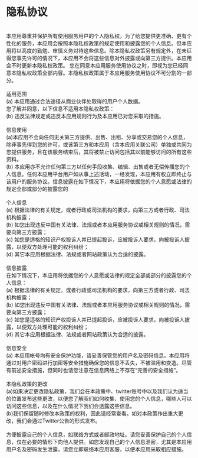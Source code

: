 隐私协议
====
<br/>
本应用尊重并保护所有使用服务用户的个人隐私权。为了给您提供更准确、更有个性化的服务，本应用会按照本隐私权政策的规定使用和披露您的个人信息。但本应用将以高度的勤勉、审慎义务对待这些信息。除本隐私权政策另有规定外，在未征得您事先许可的情况下，本应用不会将这些信息对外披露或向第三方提供。本应用会不时更新本隐私权政策。 您在同意本应用服务使用协议之时，即视为您已经同意本隐私权政策全部内容。本隐私权政策属于本应用服务使用协议不可分割的一部分。

<br/>
<br/>
适用范围
<br/>
(a) 本应用通过合法途径从商业伙伴处取得的用户个人数据。

<br/>
您了解并同意，以下信息不适用本隐私权政策：
<br/>
(b) 违反法律规定或违反本应用规则行为及本应用已对您采取的措施。


<br/>
<br/>
信息使用
<br/>
(a)本应用不会向任何无关第三方提供、出售、出租、分享或交易您的个人信息，除非事先得到您的许可，或该第三方和本应用（含本应用关联公司）单独或共同为您提供服务，且在该服务结束后，其将被禁止访问包括其以前能够访问的所有这些资料。
<br/>
(b) 本应用亦不允许任何第三方以任何手段收集、编辑、出售或者无偿传播您的个人信息。任何本应用平台用户如从事上述活动，一经发现，本应用有权立即终止与该用户的服务协议。信息披露在如下情况下，本应用将依据您的个人意愿或法律的规定全部或部分的披露您的

<br/>
<br/>
个人信息
<br/>
(a) 根据法律的有关规定，或者行政或司法机构的要求，向第三方或者行政、司法机构披露；
<br/>
(b) 如您出现违反中国有关法律、法规或者本应用服务协议或相关规则的情况，需要向第三方披露；
<br/>
(c) 如您是适格的知识产权投诉人并已提起投诉，应被投诉人要求，向被投诉人披露，以便双方处理可能的权利纠纷；
<br/>
(d) 其它本应用根据法律、法规或者网站政策认为合适的披露。

<br/>
<br/>
信息披露
<br/>
在如下情况下，本应用将依据您的个人意愿或法律的规定全部或部分的披露您的个人信息：
<br/>
(a) 根据法律的有关规定，或者行政或司法机构的要求，向第三方或者行政、司法机构披露；
<br/>
(b) 如您出现违反中国有关法律、法规或者本应用服务协议或相关规则的情况，需要向第三方披露；
<br/>
(c) 如您是适格的知识产权投诉人并已提起投诉，应被投诉人要求，向被投诉人披露，以便双方处理可能的权利纠纷；
<br/>
(d) 其它本应用根据法律、法规或者网站政策认为合适的披露。


<br/>
<br/>
信息安全
<br/>
(a) 本应用帐号均有安全保护功能，请妥善保管您的用户名及密码信息。本应用将通过对用户密码进行加密等安全措施确保您的信息不丢失，不被滥用和变造。尽管有前述安全措施，但同时也请您注意在信息网络上不存在“完善的安全措施”。



<br/>
<br/>
本隐私政策的更改
<br/>
(a)如果决定更改隐私政策，我们会在本政策中、twitter账号中以及我们认为适当的位置发布这些更改，以便您了解我们如何收集、使用您的个人信息，哪些人可以访问这些信息，以及在什么情况下我们会透露这些信息。
<br/>
(b)我们保留随时修改本政策的权利，因此请经常查看。如对本政策作出重大更改，我们会通过Twitter公告的形式发布。

<br/>
<br/>
方便披露自己的个人信息，如联络方式或者邮政地址。请您妥善保护自己的个人信息，仅在必要的情形下向他人提供。如您发现自己的个人信息泄密，尤其是本应用用户名及密码发生泄露，请您立即联络本应用客服，以便本应用采取相应措施。
